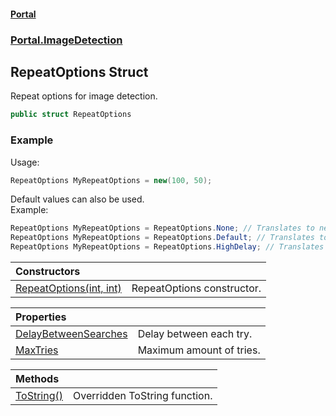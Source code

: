 #### [Portal](index.md 'index')
### [Portal.ImageDetection](Portal.ImageDetection.md 'Portal.ImageDetection')

## RepeatOptions Struct

Repeat options for image detection.

```csharp
public struct RepeatOptions
```

### Example
Usage:  
  
```csharp  
RepeatOptions MyRepeatOptions = new(100, 50);  
```  
Default values can also be used.  
Example:  
  
```csharp  
RepeatOptions MyRepeatOptions = RepeatOptions.None; // Translates to new(0, 0);  
RepeatOptions MyRepeatOptions = RepeatOptions.Default; // Translates to new(3, 50);  
RepeatOptions MyRepeatOptions = RepeatOptions.HighDelay; // Translates to new(3, 250);  
```

| Constructors | |
| :--- | :--- |
| [RepeatOptions(int, int)](Portal.ImageDetection.RepeatOptions.RepeatOptions(int,int).md 'Portal.ImageDetection.RepeatOptions.RepeatOptions(int, int)') | RepeatOptions constructor. |

| Properties | |
| :--- | :--- |
| [DelayBetweenSearches](Portal.ImageDetection.RepeatOptions.DelayBetweenSearches.md 'Portal.ImageDetection.RepeatOptions.DelayBetweenSearches') | Delay between each try. |
| [MaxTries](Portal.ImageDetection.RepeatOptions.MaxTries.md 'Portal.ImageDetection.RepeatOptions.MaxTries') | Maximum amount of tries. |

| Methods | |
| :--- | :--- |
| [ToString()](Portal.ImageDetection.RepeatOptions.ToString().md 'Portal.ImageDetection.RepeatOptions.ToString()') | Overridden ToString function. |
